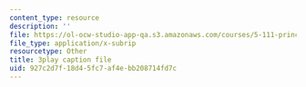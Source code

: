 ```yaml
---
content_type: resource
description: ''
file: https://ol-ocw-studio-app-qa.s3.amazonaws.com/courses/5-111-principles-of-chemical-science-fall-2008/927c2d7f18d45fc7af4ebb208714fd7c_pAuRZr0AHhI.vtt
file_type: application/x-subrip
resourcetype: Other
title: 3play caption file
uid: 927c2d7f-18d4-5fc7-af4e-bb208714fd7c
---
```

